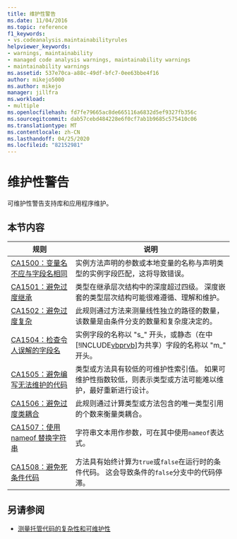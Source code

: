 ```yaml
---
title: 维护性警告
ms.date: 11/04/2016
ms.topic: reference
f1_keywords:
- vs.codeanalysis.maintainabilityrules
helpviewer_keywords:
- warnings, maintainability
- managed code analysis warnings, maintainability warnings
- maintainability warnings
ms.assetid: 537e70ca-a88c-49df-bfc7-0ee63bbe4f16
author: mikejo5000
ms.author: mikejo
manager: jillfra
ms.workload:
- multiple
ms.openlocfilehash: fd7fe79665ac8de665116a6832d5ef9327fb356c
ms.sourcegitcommit: dab57cebd484228e6f0cf7ab1b9685c575410c06
ms.translationtype: MT
ms.contentlocale: zh-CN
ms.lasthandoff: 04/25/2020
ms.locfileid: "82152981"
---
```

# <a name="maintainability-warnings"></a>维护性警告

可维护性警告支持库和应用程序维护。

## <a name="in-this-section"></a>本节内容

| 规则 | 说明 |
|-----------|-----------------------------------|
| [CA1500：变量名不应与字段名相同](../code-quality/ca1500.md) | 实例方法声明的参数或本地变量的名称与声明类型的实例字段匹配，这将导致错误。 |
| [CA1501：避免过度继承](../code-quality/ca1501.md) | 类型在继承层次结构中的深度超过四级。 深度嵌套的类型层次结构可能很难遵循、理解和维护。 |
| [CA1502：避免过度复杂](../code-quality/ca1502.md) | 此规则通过方法来测量线性独立的路径的数量，该数量是由条件分支的数量和复杂度决定的。 |
| [CA1504：检查令人误解的字段名](../code-quality/ca1504.md) | 实例字段的名称以 "s_" 开头，或静态（在中[!INCLUDE[vbprvb](../code-quality/includes/vbprvb_md.md)]为共享）字段的名称以 "m_" 开头。 |
| [CA1505：避免编写无法维护的代码](../code-quality/ca1505.md) | 类型或方法具有较低的可维护性索引值。 如果可维护性指数较低，则表示类型或方法可能难以维护，最好重新进行设计。 |
| [CA1506：避免过度类耦合](../code-quality/ca1506.md) | 此规则通过计算类型或方法包含的唯一类型引用的个数来衡量类耦合。 |
| [CA1507：使用 nameof 替换字符串](../code-quality/ca1507.md) | 字符串文本用作参数，可在其中使用`nameof`表达式。 |
| [CA1508：避免死条件代码](../code-quality/ca1508.md) | 方法具有始终计算为`true`或`false`在运行时的条件代码。 这会导致条件的`false`分支中的代码停滞。 |

## <a name="see-also"></a>另请参阅

- [测量托管代码的复杂性和可维护性](../code-quality/code-metrics-values.md)
